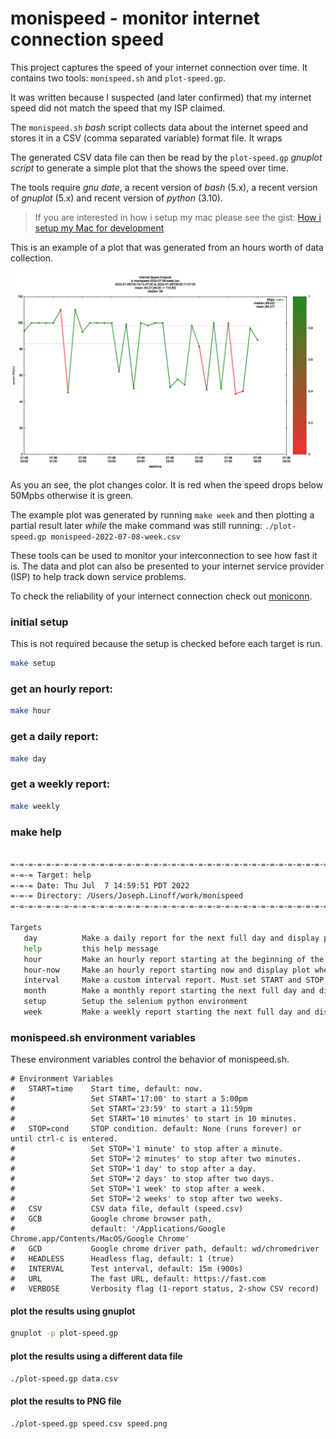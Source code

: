 # monispeed - monitor internet connection speed

This project captures the speed of your internet connection over
time. It contains two tools: `monispeed.sh` and `plot-speed.gp`.

It was written because I suspected (and later confirmed) that my
internet speed did not match the speed that my ISP claimed.

The `monispeed.sh` _bash_ script collects data about the internet speed
and stores it in a CSV (comma separated variable) format file.  It wraps

The generated CSV data file can then be read by the `plot-speed.gp`
_gnuplot script_ to generate a simple plot that the shows the
speed over time.

The tools require _gnu date_, a recent version of _bash_ (5.x),
a recent version of _gnuplot_ (5.x) and recent version of _python_ (3.10).

> If you are interested in how i setup my mac please see the gist:
> [How i setup my Mac for development](https://gist.github.com/jlinoff/adb0a9b886085d9f3a4719571cfad901)

This is an example of a plot that was generated from an hours worth of
data collection.

<img src="plot-example.png" alt="plot-example">

As you an see, the plot changes color. It is red when the speed drops
below 50Mpbs otherwise it is green.

The example plot was generated by running `make week` and then
plotting a partial result later _while_ the make command was still
running: `./plot-speed.gp monispeed-2022-07-08-week.csv`

These tools can be used to monitor your interconnection to see how
fast it is. The data and plot can also be presented to your
internet service provider (ISP) to help track down service problems.

To check the reliability of your internect connection
check out [moniconn](https://github.com/jlinoff/moniconn).

### initial setup
This is not required because the setup is checked before each target is run.

```bash
make setup
```

### get an hourly report:

```bash
make hour
```

### get a daily report:

```bash
make day
```

### get a weekly report:

```bash
make weekly
```

### make help
```bash

=-=-=-=-=-=-=-=-=-=-=-=-=-=-=-=-=-=-=-=-=-=-=-=-=-=-=-=-=-=-=-=-=-=-=-=-=-=
=-=-= Target: help
=-=-= Date: Thu Jul  7 14:59:51 PDT 2022
=-=-= Directory: /Users/Joseph.Linoff/work/monispeed
=-=-=-=-=-=-=-=-=-=-=-=-=-=-=-=-=-=-=-=-=-=-=-=-=-=-=-=-=-=-=-=-=-=-=-=-=-=

Targets
   day          Make a daily report for the next full day and display plot when done.
   help         this help message
   hour         Make an hourly report starting at the beginning of the next hour and display plot when done.
   hour-now     Make an hourly report starting now and display plot when done.
   interval     Make a custom interval report. Must set START and STOP times. Example: make interval START=13:00 STOP=17:00
   month        Make a monthly report starting the next full day and display plot when done.
   setup        Setup the selenium python environment
   week         Make a weekly report starting the next full day and display plot when done.
```

### monispeed.sh environment variables
These environment variables control the behavior of monispeed.sh.
```
# Environment Variables
#   START=time    Start time, default: now.
#                 Set START='17:00' to start a 5:00pm
#                 Set START='23:59' to start a 11:59pm
#                 Set START='10 minutes' to start in 10 minutes.
#   STOP=cond     STOP condition. default: None (runs forever) or until ctrl-c is entered.
#                 Set STOP='1 minute' to stop after a minute.
#                 Set STOP='2 minutes' to stop after two minutes.
#                 Set STOP='1 day' to stop after a day.
#                 Set STOP='2 days' to stop after two days.
#                 Set STOP='1 week' to stop after a week.
#                 Set STOP='2 weeks' to stop after two weeks.
#   CSV           CSV data file, default (speed.csv)
#   GCB           Google chrome browser path,
#                 default: '/Applications/Google Chrome.app/Contents/MacOS/Google Chrome'
#   GCD           Google chrome driver path, default: wd/chromedriver
#   HEADLESS      Headless flag, default: 1 (true)
#   INTERVAL      Test interval, default: 15m (900s)
#   URL           The fast URL, default: https://fast.com
#   VERBOSE       Verbosity flag (1-report status, 2-show CSV record)
```

#### plot the results using gnuplot
```bash
gnuplot -p plot-speed.gp
```

#### plot the results using a different data file
```bash
./plot-speed.gp data.csv
```

#### plot the results to PNG file
```bash
./plot-speed.gp speed.csv speed.png
```
